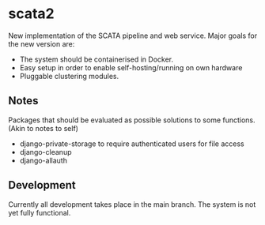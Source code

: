 # scata2

New implementation of the SCATA pipeline and web service. Major goals for the
new version are:

- The system should be containerised in Docker.
- Easy setup in order to enable self-hosting/running on own hardware
- Pluggable clustering modules.


## Notes
Packages that should be evaluated as possible solutions to some 
functions. (Akin to notes to self)
- django-private-storage to require authenticated users for file access
- django-cleanup 
- django-allauth

## Development

Currently all development takes place in the main branch. The system is not
yet fully functional.

